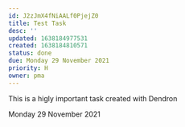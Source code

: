 ```yaml
---
id: J2zJmX4fNiAALf0PjejZ0
title: Test Task
desc: ''
updated: 1638184977531
created: 1638184810571
status: done
due: Monday 29 November 2021
priority: H
owner: pma
---
```

This is a higly important task created with Dendron

Monday 29 November 2021
